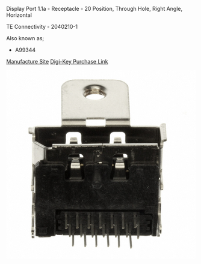 Display Port 1.1a - Receptacle - 20 Position, Through Hole, Right Angle, Horizontal

TE Connectivity - 2040210-1

Also known as;
 * A99344

[Manufacture Site](http://www.jae.com/z-en/product_en.cfm?l_code=en&series_code=DP1&product_number=DP1RD20JQ1R400)
[Digi-Key Purchase Link](http://www.digikey.com.au/product-detail/en/2040210-1/A99344-ND/1930791)

![Image](./2040210-1.JPG)
